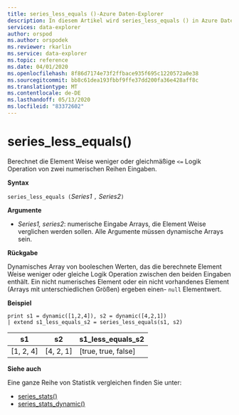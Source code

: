 ```yaml
---
title: series_less_equals ()-Azure Daten-Explorer
description: In diesem Artikel wird series_less_equals () in Azure Daten-Explorer beschrieben.
services: data-explorer
author: orspod
ms.author: orspodek
ms.reviewer: rkarlin
ms.service: data-explorer
ms.topic: reference
ms.date: 04/01/2020
ms.openlocfilehash: 8f86d7174e73f2ffbace935f695c1220572a0e38
ms.sourcegitcommit: bb8c61dea193fbbf9ffe37dd200fa36e428aff8c
ms.translationtype: MT
ms.contentlocale: de-DE
ms.lasthandoff: 05/13/2020
ms.locfileid: "83372602"
---
```

# <a name="series_less_equals"></a>series_less_equals()

Berechnet die Element Weise weniger oder gleichmäßige `<=` Logik Operation von zwei numerischen Reihen Eingaben.

**Syntax**

`series_less_equals (`*Series1* `,` *Series2*`)`

**Argumente**

* *Series1, series2*: numerische Eingabe Arrays, die Element Weise verglichen werden sollen. Alle Argumente müssen dynamische Arrays sein. 

**Rückgabe**

Dynamisches Array von booleschen Werten, das die berechnete Element Weise weniger oder gleiche Logik Operation zwischen den beiden Eingaben enthält. Ein nicht numerisches Element oder ein nicht vorhandenes Element (Arrays mit unterschiedlichen Größen) ergeben einen- `null` Elementwert.

**Beispiel**

<!-- csl: https://help.kusto.windows.net:443/Samples -->
```kusto
print s1 = dynamic([1,2,4]), s2 = dynamic([4,2,1])
| extend s1_less_equals_s2 = series_less_equals(s1, s2)
```

|s1|s2|s1_less_equals_s2|
|---|---|---|
|[1, 2, 4]|[4, 2, 1]|[true, true, false]|

**Siehe auch**

Eine ganze Reihe von Statistik vergleichen finden Sie unter:
* [series_stats()](series-statsfunction.md)
* [series_stats_dynamic()](series-stats-dynamicfunction.md)
